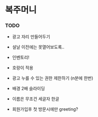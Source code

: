 # 복주머니

### TODO

- 광고 자리 만들어두기
- 설날 이전에는 못열어보도록..
- 인벤토리!
- 호랑이 적용
- 광고 누를 수 있는 권한 제한하기 (n분에 한번)
- 배경 2배 슬라이딩
- 이름은 무조건 세글자 한글

- 회원가입후 첫 방문시에만 greeting?

